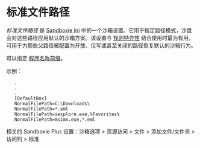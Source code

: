 # 标准文件路径

_标准文件路径_ 是 [Sandboxie Ini](SandboxieIni.md) 中的一个沙箱设置。它用于指定路径模式，沙盘会对这些路径应用默认的沙箱方案。该设置与 [规则特异性](../PlusContent/RuleSpecificity.md) 结合使用时最为有用，可用于为那些父路径被配置为开放、仅写或甚至关闭的路径恢复默认的沙箱行为。

可以指定 [程序名称前缀](ProgramNamePrefix.md)。

示例：

```
   .
   .
   .
   [DefaultBox]
   NormalFilePath=C:\Downloads\
   NormalFilePath=*.eml
   NormalFilePath=iexplore.exe,%Favorites%
   NormalFilePath=msimn.exe,*.eml
```

相关的 Sandboxie Plus 设置：沙箱选项 > 资源访问 > 文件 > 添加文件/文件夹 > 访问列 > 标准